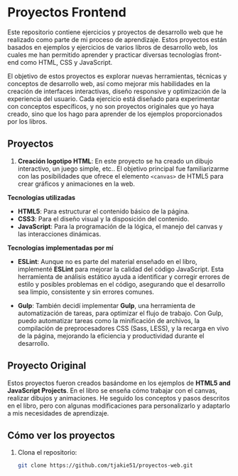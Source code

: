 # Proyectos Frontend

Este repositorio contiene ejercicios y proyectos de desarrollo web que he realizado como parte de mi proceso de aprendizaje. Estos proyectos están basados en ejemplos y ejercicios de varios libros de desarrollo web, los cuales me han permitido aprender y practicar diversas tecnologías front-end como HTML, CSS y JavaScript.

El objetivo de estos proyectos es explorar nuevas herramientas, técnicas y conceptos de desarrollo web, así como mejorar mis habilidades en la creación de interfaces interactivas, diseño responsive y optimización de la experiencia del usuario. Cada ejercicio está diseñado para experimentar con conceptos específicos, y no son proyectos originales que yo haya creado, sino que los hago para aprender de los ejemplos proporcionados por los libros.

## Proyectos

1. **Creación logotipo HTML**: En este proyecto se ha creado un dibujo interactivo, un juego simple, etc.. El objetivo principal fue familiarizarme con las posibilidades que ofrece el elemento `<canvas>` de HTML5 para crear gráficos y animaciones en la web.

**Tecnologías utilizadas**

- **HTML5**: Para estructurar el contenido básico de la página.
- **CSS3**: Para el diseño visual y la disposición del contenido.
- **JavaScript**: Para la programación de la lógica, el manejo del canvas y las interacciones dinámicas.

**Tecnologías implementadas por mí**

- **ESLint**: Aunque no es parte del material enseñado en el libro, implementé **ESLint** para mejorar la calidad del código JavaScript. Esta herramienta de análisis estático ayuda a identificar y corregir errores de estilo y posibles problemas en el código, asegurando que el desarrollo sea limpio, consistente y sin errores comunes.

- **Gulp**: También decidí implementar **Gulp**, una herramienta de automatización de tareas, para optimizar el flujo de trabajo. Con Gulp, puedo automatizar tareas como la minificación de archivos, la compilación de preprocesadores CSS (Sass, LESS), y la recarga en vivo de la página, mejorando la eficiencia y productividad durante el desarrollo.


## Proyecto Original

Estos proyectos fueron creados basándome en los ejemplos de **HTML5 and JavaScript Projects**. En el libro se enseña cómo trabajar con el canvas, realizar dibujos y animaciones. He seguido los conceptos y pasos descritos en el libro, pero con algunas modificaciones para personalizarlo y adaptarlo a mis necesidades de aprendizaje.

## Cómo ver los proyectos

1. Clona el repositorio:
   ```bash
   git clone https://github.com/tjakie51/proyectos-web.git
